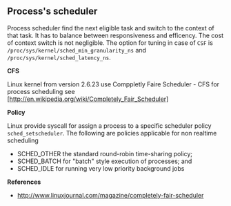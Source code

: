 ## Process's scheduler

Process scheduler find the next eligible task and switch to the context of that task. It has to balance between responsiveness and efficency. The cost of context switch is not negligible. The option for tuning in case of `CSF` is `/proc/sys/kernel/sched_min_granularity_ns`  and `/proc/sys/kernel/sched_latency_ns`.

**CFS**

Linux kernel from version 2.6.23 use Comppletly Faire Scheduler - CFS for process scheduling see [http://en.wikipedia.org/wiki/Completely_Fair_Scheduler]

**Policy**

Linux provide syscall for assign a process to a specific scheduler policy `sched_setscheduler`. The following are policies applicable for non realtime scheduling

* SCHED_OTHER   the standard round-robin time-sharing policy;
* SCHED_BATCH   for "batch" style execution of processes; and
* SCHED_IDLE    for running very low priority background jobs

**References**

* http://www.linuxjournal.com/magazine/completely-fair-scheduler
